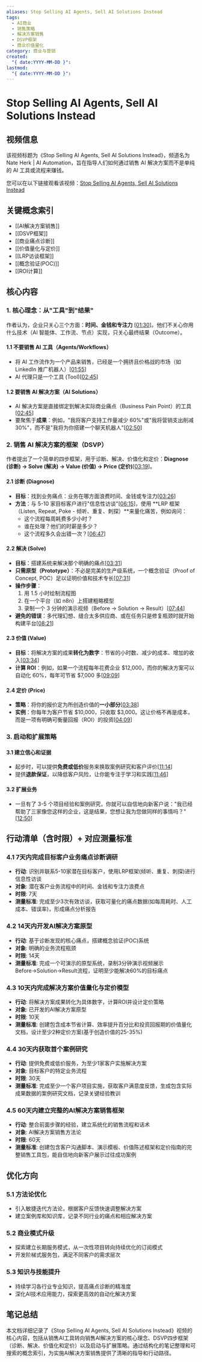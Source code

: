 ```yaml
---
aliases: Stop Selling AI Agents, Sell AI Solutions Instead
tags:
  - AI商业
  - 销售策略
  - 解决方案销售
  - DSVP框架
  - 商业价值量化
category: 商业与营销
created:
  "{ date:YYYY-MM-DD }":
lastmod:
  "{ date:YYYY-MM-DD }":
---
```

<!--ID: 1761111099760-->


# Stop Selling AI Agents, Sell AI Solutions Instead

## 视频信息
该视频标题为《Stop Selling AI Agents, Sell AI Solutions Instead》，频道名为 Nate Herk | AI Automation，旨在指导人们如何通过销售 AI 解决方案而不是单纯的 AI 工具或流程来赚钱。

您可以在以下链接观看该视频：[Stop Selling AI Agents, Sell AI Solutions Instead](http://www.youtube.com/watch?v=w9-gfaV5vlM)

## 关键概念索引
- [[AI解决方案销售]]
- [[DSVP框架]]
- [[商业痛点诊断]]
- [[价值量化与定价]]
- [[LRP访谈框架]]
- [[概念验证(POC)]]
- [[ROI计算]]

## 核心内容

### 1. 核心理念：从"工具"到"结果"

作者认为，企业只关心三个方面：**时间、金钱和专注力** [[01:30](http://www.youtube.com/watch?v=w9-gfaV5vlM&t=90)]。他们不关心你用什么技术（AI 智能体、工作流、节点）实现，只关心最终结果（Outcome）。

#### 1.1 不要销售 AI 工具（Agents/Workflows）
- 将 AI 工作流作为一个产品来销售，已经是一个拥挤且价格战的市场（如 LinkedIn 推广机器人）[[01:55](http://www.youtube.com/watch?v=w9-gfaV5vlM&t=115)]
- AI 代理只是一个工具 (Tool)[[02:45](http://www.youtube.com/watch?v=w9-gfaV5vlM&t=165)]

#### 1.2 要销售 AI 解决方案（AI Solutions）
- AI 解决方案是直接绑定到解决实际商业痛点（Business Pain Point）的工具[[02:45](http://www.youtube.com/watch?v=w9-gfaV5vlM&t=165)]
- 要聚焦于**成果**：例如，"我将客户支持工作量减少 60%"或"我将营销支出削减 30%"，而不是"我将为你搭建一个聊天机器人"[[02:50](http://www.youtube.com/watch?v=w9-gfaV5vlM&t=170)]

### 2. 销售 AI 解决方案的框架（DSVP）

作者提出了一个简单的四步框架，用于诊断、解决、价值化和定价：**Diagnose (诊断) → Solve (解决) → Value (价值) → Price (定价)**[[03:19](http://www.youtube.com/watch?v=w9-gfaV5vlM&t=199)]。

#### 2.1 诊断 (Diagnose)
- **目标**：找到业务痛点：业务在哪方面浪费时间、金钱或专注力[[03:26](http://www.youtube.com/watch?v=w9-gfaV5vlM&t=206)]
- **方法**：与 5-10 家目标客户进行"信息性访谈"[[06:15](http://www.youtube.com/watch?v=w9-gfaV5vlM&t=375)]，使用 **LRP 框架（Listen, Repeat, Poke - 倾听、重复、刺探）**来量化痛苦，例如询问：
  - 这个流程每周耗费多少小时？
  - 谁在处理？他们的时薪是多少？
  - 这个流程多久会出错一次？[[06:47](http://www.youtube.com/watch?v=w9-gfaV5vlM&t=407)]

#### 2.2 解决 (Solve)
- **目标**：搭建系统来解决那个明确的痛点[[03:31](http://www.youtube.com/watch?v=w9-gfaV5vlM&t=211)]
- **只需原型（Prototype）**：不必是完美的生产级系统，一个概念验证（Proof of Concept, POC）足以证明价值和技术专长[[07:31](http://www.youtube.com/watch?v=w9-gfaV5vlM&t=451)]
- **操作步骤**：
  1. 用 1.5 小时绘制流程图
  2. 在一个平台（如 n8n）上搭建粗略模型
  3. 录制一个 3 分钟的演示视频（Before → Solution → Result）[[07:44](http://www.youtube.com/watch?v=w9-gfaV5vlM&t=464)]
- **避免的错误**：多代理幻想、缝合太多供应商、或在任务只是修复瓶颈时就开始构建平台[[08:21](http://www.youtube.com/watch?v=w9-gfaV5vlM&t=501)]

#### 2.3 价值 (Value)
- **目标**：将解决方案的成果**转化为数字**：节省的小时数、减少的成本、增加的收入[[03:34](http://www.youtube.com/watch?v=w9-gfaV5vlM&t=214)]
- **计算 ROI**：例如，如果一个流程每年花费企业 $12,000，而你的解决方案可以自动化 60%，每年可节省 $7,000 多[[09:09](http://www.youtube.com/watch?v=w9-gfaV5vlM&t=549)]

#### 2.4 定价 (Price)
- **策略**：将你的报价定为所创造价值的**一小部分**[[03:38](http://www.youtube.com/watch?v=w9-gfaV5vlM&t=218)]
- **实例**：你每年为客户节省 $10,000，只收取 $3,000。这让价格不再是成本，而是一项有明确可衡量回报（ROI）的投资[[04:09](http://www.youtube.com/watch?v=w9-gfaV5vlM&t=249)]

### 3. 启动和扩展策略

#### 3.1 建立信心和证据
- 起步时，可以提供**免费或低价**服务来换取案例研究和客户评价[[11:14](http://www.youtube.com/watch?v=w9-gfaV5vlM&t=674)]
- 提供**退款保证**，以降低客户风险，让你能专注于学习和实践[[11:46](http://www.youtube.com/watch?v=w9-gfaV5vlM&t=706)]

#### 3.2 扩展业务
- 一旦有了 3-5 个项目经验和案例研究，你就可以自信地向新客户说："我已经帮助了三家像您这样的企业，这是结果，您想让我为您做同样的事情吗？"[[12:50](http://www.youtube.com/watch?v=w9-gfaV5vlM&t=770)]

## 行动清单（含时限）+ 对应测量标准

### 4.1 7天内完成目标客户业务痛点诊断调研
- **行动**: 识别并联系5-10家潜在目标客户，使用LRP框架(倾听、重复、刺探)进行信息性访谈
- **对象**: 潜在客户业务流程中的时间、金钱和专注力浪费点
- **时限**: 7天
- **测量标准**: 完成至少3次有效访谈，获取可量化的痛点数据(如每周耗时、人工成本、错误率)，形成痛点分析报告

### 4.2 14天内开发AI解决方案原型
- **行动**: 基于诊断发现的核心痛点，搭建概念验证(POC)系统
- **对象**: 明确的业务流程瓶颈
- **时限**: 14天
- **测量标准**: 完成一个可演示的原型系统，录制3分钟演示视频展示Before→Solution→Result流程，证明至少能解决60%的目标痛点

### 4.3 10天内完成解决方案价值量化与定价模型
- **行动**: 将解决方案成果转化为具体数字，计算ROI并设计定价策略
- **对象**: 已开发的AI解决方案原型
- **时限**: 10天
- **测量标准**: 创建包含成本节省计算、效率提升百分比和投资回报期的价值量化文档，设计至少2种定价方案(基于创造价值的25-35%)

### 4.4 30天内获取首个案例研究
- **行动**: 提供免费或低价服务，为至少1家客户实施解决方案
- **对象**: 目标客户的特定业务流程
- **时限**: 30天
- **测量标准**: 完成至少一个客户项目实施，获取客户满意度反馈，生成包含实际成果数据的案例研究文档，记录关键经验教训

### 4.5 60天内建立完整的AI解决方案销售框架
- **行动**: 整合前面步骤的经验，建立系统化的销售流程和话术
- **对象**: AI解决方案销售方法论
- **时限**: 60天
- **测量标准**: 创建包含客户沟通脚本、演示模板、价值陈述框架和定价指南的完整销售工具包，能自信地向新客户展示过往成功案例

## 优化方向

### 5.1 方法论优化
- 引入敏捷迭代方法论，根据客户反馈快速调整解决方案
- 建立案例库和知识库，记录不同行业的痛点和相应解决方案

### 5.2 商业模式升级
- 探索建立长期服务模式，从一次性项目转向持续优化的订阅模式
- 开发阶梯式服务包，满足不同客户的需求层次

### 5.3 知识与技能提升
- 持续学习各行业专业知识，提高痛点诊断的精准度
- 深化AI技术应用能力，探索更高效的自动化解决方案

## 笔记总结
本文档详细记录了《Stop Selling AI Agents, Sell AI Solutions Instead》视频的核心内容，包括从销售AI工具转向销售AI解决方案的核心理念、DSVP四步框架（诊断、解决、价值化和定价）以及启动与扩展策略。通过结构化的笔记整理和可搜索的概念索引，为实施AI解决方案销售提供了清晰的指导和行动路径。